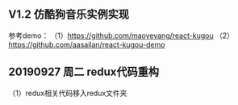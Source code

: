 ## V1.2 仿酷狗音乐实例实现
参考demo：
（1）https://github.com/maoyeyang/react-kugou
（2）https://github.com/aasailan/react-kugou-demo

## 20190927 周二 redux代码重构
（1）redux相关代码移入redux文件夹
